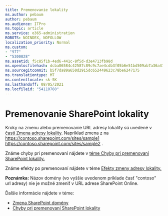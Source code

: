 ```yaml
---
title: Premenovanie lokality
ms.author: pebaum
author: pebaum
ms.audience: ITPro
ms.topic: article
ms.service: o365-administration
ROBOTS: NOINDEX, NOFOLLOW
localization_priority: Normal
ms.custom:
- "977"
- "5300028"
ms.assetid: f5c85f1b-4ed6-441c-8f5d-d3e4713fb98d
ms.openlocfilehash: dcba86584c42587c89c9c7ae4cdb3f05b6e51bd509ab7a36a41de2ac00f8f391
ms.sourcegitcommit: b5f7da89a650d2915dc652449623c78be6247175
ms.translationtype: MT
ms.contentlocale: sk-SK
ms.lasthandoff: 08/05/2021
ms.locfileid: "54110760"
---
```

# <a name="rename-a-sharepoint-site"></a>Premenovanie SharePoint lokality

Kroky na zmenu alebo premenovanie URL adresy lokality sú uvedené v [časti Zmena adresy lokality](https://docs.microsoft.com/sharepoint/change-site-address). Napríklad zmena z na https://contoso.sharepoint.com/sites/sample1 https://contoso.sharepoint.com/sites/sample2 .

Známe chyby pri premenovaní nájdete v [téme Chyby pri premenovaní SharePoint lokality.](https://support.office.com/article/errors-when-you-rename-a-sharepoint-site-address-165b7c11-1325-4813-b160-ecbe87bc1a86)

Známe efekty po premenovaní nájdete v téme [Efekty zmeny adresy lokality.](https://docs.microsoft.com/sharepoint/change-site-address#effects-of-changing-a-site-address)

**Poznámka:** Názov domény (vo vyššie uvedenom príklade časť "contoso" url adresy) nie je možné zmeniť v URL adrese SharePoint Online. 

Ďalšie informácie nájdete v téme:

- [Zmena SharePoint domény](https://go.microsoft.com/fwlink/?Linkid=2018696)
- [Chyby pri premenovaní SharePoint lokality](https://support.office.com/article/errors-when-you-rename-a-sharepoint-site-address-165b7c11-1325-4813-b160-ecbe87bc1a86)
